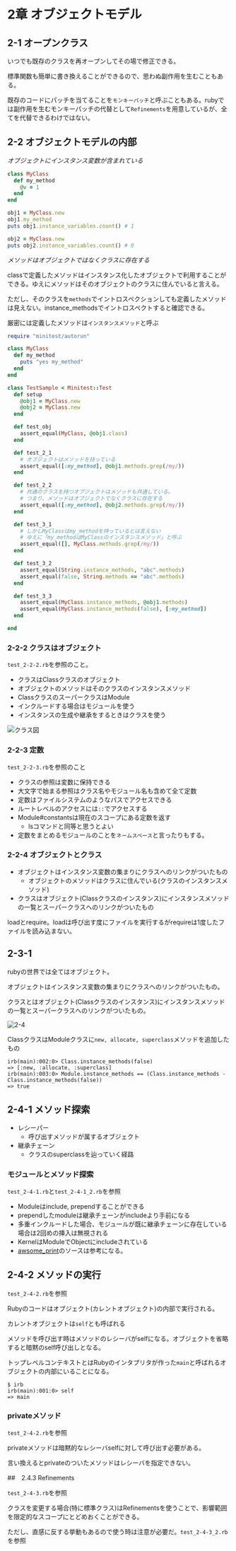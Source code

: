 # 2章 オブジェクトモデル
## 2-1 オープンクラス

いつでも既存のクラスを再オープンしてその場で修正できる。

標準関数も簡単に書き換えることができるので、思わぬ副作用を生むこともある。

既存のコードにパッチを当てることを`モンキーパッチ`と呼ぶこともある。rubyでは副作用を生むモンキーパッチの代替として`Refinements`を用意しているが、全てを代替できるわけではない。

## 2-2 オブジェクトモデルの内部

*オブジェクトにインスタンス変数が含まれている*

```ruby
class MyClass
  def my_method
    @v = 1
  end
end

obj1 = MyClass.new
obj1.my_method
puts obj1.instance_variables.count() # 1

obj2 = MyClass.new
puts obj2.instance_variables.count() # 0
```

*メソッドはオブジェクトではなくクラスに存在する*

classで定義したメソッドはインスタンス化したオブジェクトで利用することができる。ゆえにメソッドはそのオブジェクトのクラスに住んでいると言える。

ただし、そのクラスを`methods`でイントロスペクションしても定義したメソッドは見えない。instance_methodsでイントロスペクトすると確認できる。

厳密には定義したメソッドは`インスタンスメソッド`と呼ぶ

```ruby
require "minitest/autorun"

class MyClass
  def my_method
    puts "yes my_method"
  end
end

class TestSample < Minitest::Test
  def setup
    @obj1 = MyClass.new
    @obj2 = MyClass.new
  end

  def test_obj
    assert_equal(MyClass, @obj1.class)
  end

  def test_2_1
    # オブジェクトはメソッドを持っている
    assert_equal([:my_method], @obj1.methods.grep(/my/))
  end

  def test_2_2
    # 共通のクラスを持つオブジェクトはメソッドも共通している。
    # つまり、メソッドはオブジェクトでなくクラスに存在する
    assert_equal([:my_method], @obj2.methods.grep(/my/))
  end

  def test_3_1
    # しかしMyClassはmy_methodを持っているとは言えない
    # ゆえに「my_methodはMyClassのインスタンスメソッド」と呼ぶ
    assert_equal([], MyClass.methods.grep(/my/))
  end

  def test_3_2
    assert_equal(String.instance_methods, "abc".methods)
    assert_equal(false, String.methods == "abc".methods)
  end

  def test_3_3
    assert_equal(MyClass.instance_methods, @obj1.methods)
    assert_equal(MyClass.instance_methods(false), [:my_method])
  end

end
```

### 2-2-2 クラスはオブジェクト

`test_2-2-2.rb`を参照のこと。

- クラスはClassクラスのオブジェクト
- オブジェクトのメソッドはそのクラスのインスタンスメソッド
- ClassクラスのスーパークラスはModule
- インクルードする場合はモジュールを使う
- インスタンスの生成や継承をするときはクラスを使う

![クラス図](./static/2-2-2.png)

### 2-2-3 定数

`test_2-2-3.rb`を参照のこと

- クラスの参照は変数に保持できる
- 大文字で始まる参照はクラス名やモジュール名も含めて全て定数
- 定数はファイルシステムのようなパスでアクセスできる
- ルートレベルのアクセスには`::`でアクセスする
- Module#constantsは現在のスコープにある定数を返す
  - lsコマンドと同等と思うとよい
- 定数をまとめるモジュールのことを`ネームスペース`と言ったりもする。

### 2-2-4 オブジェクトとクラス

- オブジェクトはインスタンス変数の集まりにクラスへのリンクがついたもの
  - オブジェクトのメソッドはクラスに住んでいる(クラスのインスタンスメソッド)
- クラスはオブジェクト(Classクラスのインスタンス)にインスタンスメソッドの一覧とスーパークラスへのリンクがついたもの
  
loadとrequire。loadは呼び出す度にファイルを実行するがrequireは1度したファイルを読み込まない。

## 2-3-1
rubyの世界では全てはオブジェクト。

オブジェクトはインスタンス変数の集まりにクラスへのリンクがついたもの。

クラスとはオブジェクト(Classクラスのインスタンス)にインスタンスメソッドの一覧とスーパークラスへのリンクがついたもの。

![2-4](./static/2-4.png)

ClassクラスはModuleクラスに`new, allocate, superclass`メソッドを追加したもの

```
irb(main):002:0> Class.instance_methods(false)
=> [:new, :allocate, :superclass]
irb(main):003:0> Module.instance_methods == (Class.instance_methods - Class.instance_methods(false))
=> true
```

## 2-4-1 メソッド探索

- レシーパー
  - 呼び出すメソッドが属するオブジェクト
- 継承チェーン
  - クラスのsuperclassを辿っていく経路
  
### モジュールとメソッド探索

`test_2-4-1.rb`と`test_2-4-1_2.rb`を参照

- Moduleはinclude, prependすることができる
- prependしたmoduleは継承チェーンがincludeより手前になる
- 多重インクルードした場合、モジュールが既に継承チェーンに存在している場合は2回めの挿入は無視される
- KernelはModuleでObjectにincludeされている
- [awsome_print](https://github.com/awesome-print/awesome_print)のソースは参考になる。

## 2-4-2 メソッドの実行

`test_2-4-2.rb`を参照

Rubyのコードはオブジェクト(カレントオブジェクト)の内部で実行される。

カレントオブジェクトは`self`とも呼ばれる
        
メソッドを呼び出す時はメソッドのレシーバがselfになる。オブジェクトを省略すると暗黙のself呼び出しとなる。

トップレベルコンテキストとはRubyのインタプリタが作った`main`と呼ばれるオブジェクトの内部にいることになる。

```
$ irb
irb(main):001:0> self
=> main
```

### privateメソッド

`test_2-4-2.rb`を参照

privateメソッドは暗黙的なレシーバselfに対して呼び出す必要がある。

言い換えるとprivateのついたメソッドはレシーバを指定できない。

##　2.4.3 Refinements

`test_2-4-3.rb`を参照

クラスを変更する場合(特に標準クラス)はRefinementsを使うことで、影響範囲を限定的なスコープにとどめおくことができる。

ただし、直感に反する挙動もあるので使う時は注意が必要だ。`test_2-4-3_2.rb`を参照

